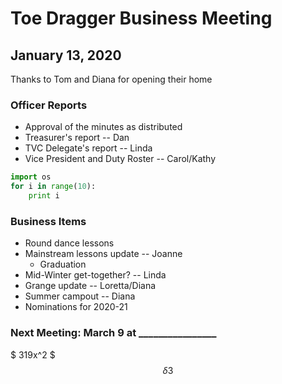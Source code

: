 # Toe Dragger Business Meeting
## January 13, 2020

Thanks to Tom and Diana for opening their home

### Officer Reports

* Approval of the minutes as distributed
* Treasurer's report -- Dan
* TVC Delegate's report -- Linda
* Vice President and Duty Roster -- Carol/Kathy

```python
import os
for i in range(10):
    print i
```

### Business Items

* Round dance lessons
* Mainstream lessons update -- Joanne
    * Graduation
* Mid-Winter get-together? -- Linda
* Grange update -- Loretta/Diana
* Summer campout -- Diana
* Nominations for 2020-21

### Next Meeting: March 9 at ________________

$ 319x^2 $ 
$$ \delta 3 $$
